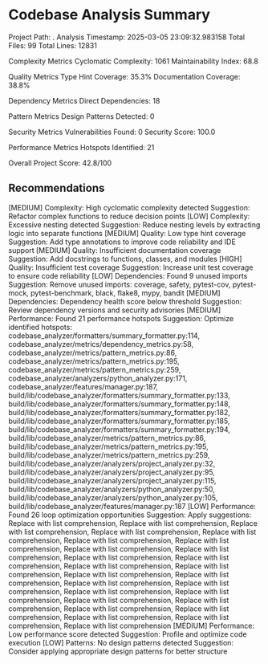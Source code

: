 Codebase Analysis Summary
=========================
Project Path: .
Analysis Timestamp: 2025-03-05 23:09:32.983158
Total Files: 99
Total Lines: 12831

Complexity Metrics
  Cyclomatic Complexity: 1061
  Maintainability Index: 68.8

Quality Metrics
  Type Hint Coverage: 35.3%
  Documentation Coverage: 38.8%

Dependency Metrics
  Direct Dependencies: 18

Pattern Metrics
  Design Patterns Detected: 0

Security Metrics
  Vulnerabilities Found: 0
  Security Score: 100.0

Performance Metrics
  Hotspots Identified: 21

Overall Project Score: 42.8/100

Recommendations
---------------
[MEDIUM] Complexity: High cyclomatic complexity detected
  Suggestion: Refactor complex functions to reduce decision points
[LOW] Complexity: Excessive nesting detected
  Suggestion: Reduce nesting levels by extracting logic into separate functions
[MEDIUM] Quality: Low type hint coverage
  Suggestion: Add type annotations to improve code reliability and IDE support
[MEDIUM] Quality: Insufficient documentation coverage
  Suggestion: Add docstrings to functions, classes, and modules
[HIGH] Quality: Insufficient test coverage
  Suggestion: Increase unit test coverage to ensure code reliability
[LOW] Dependencies: Found 9 unused imports
  Suggestion: Remove unused imports: coverage, safety, pytest-cov, pytest-mock, pytest-benchmark, black, flake8, mypy, bandit
[MEDIUM] Dependencies: Dependency health score below threshold
  Suggestion: Review dependency versions and security advisories
[MEDIUM] Performance: Found 21 performance hotspots
  Suggestion: Optimize identified hotspots: codebase_analyzer/formatters/summary_formatter.py:114, codebase_analyzer/metrics/dependency_metrics.py:58, codebase_analyzer/metrics/pattern_metrics.py:86, codebase_analyzer/metrics/pattern_metrics.py:195, codebase_analyzer/metrics/pattern_metrics.py:259, codebase_analyzer/analyzers/python_analyzer.py:171, codebase_analyzer/features/manager.py:187, build/lib/codebase_analyzer/formatters/summary_formatter.py:133, build/lib/codebase_analyzer/formatters/summary_formatter.py:148, build/lib/codebase_analyzer/formatters/summary_formatter.py:182, build/lib/codebase_analyzer/formatters/summary_formatter.py:185, build/lib/codebase_analyzer/formatters/summary_formatter.py:194, build/lib/codebase_analyzer/metrics/pattern_metrics.py:86, build/lib/codebase_analyzer/metrics/pattern_metrics.py:195, build/lib/codebase_analyzer/metrics/pattern_metrics.py:259, build/lib/codebase_analyzer/analyzers/project_analyzer.py:32, build/lib/codebase_analyzer/analyzers/project_analyzer.py:95, build/lib/codebase_analyzer/analyzers/project_analyzer.py:115, build/lib/codebase_analyzer/analyzers/python_analyzer.py:50, build/lib/codebase_analyzer/analyzers/python_analyzer.py:105, build/lib/codebase_analyzer/features/manager.py:187
[LOW] Performance: Found 26 loop optimization opportunities
  Suggestion: Apply suggestions: Replace with list comprehension, Replace with list comprehension, Replace with list comprehension, Replace with list comprehension, Replace with list comprehension, Replace with list comprehension, Replace with list comprehension, Replace with list comprehension, Replace with list comprehension, Replace with list comprehension, Replace with list comprehension, Replace with list comprehension, Replace with list comprehension, Replace with list comprehension, Replace with list comprehension, Replace with list comprehension, Replace with list comprehension, Replace with list comprehension, Replace with list comprehension, Replace with list comprehension, Replace with list comprehension, Replace with list comprehension, Replace with list comprehension, Replace with list comprehension, Replace with list comprehension, Replace with list comprehension
[MEDIUM] Performance: Low performance score detected
  Suggestion: Profile and optimize code execution
[LOW] Patterns: No design patterns detected
  Suggestion: Consider applying appropriate design patterns for better structure